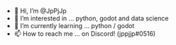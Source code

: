 - 👋 Hi, I’m @JpPjJp
- 👀 I’m interested in ... python, godot and data science
- 🌱 I’m currently learning ... python / godot
- 📫 How to reach me ... on Discord! (jppjjp#0516)

<!---
JpPjJp/JpPjJp is a ✨ special ✨ repository because its `README.md` (this file) appears on your GitHub profile.
You can click the Preview link to take a look at your changes.
--->
